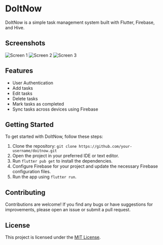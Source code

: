 # DoItNow

DoItNow is a simple task management system built with Flutter, Firebase, and Hive.

## Screenshots

![Screen 1](screenshots/screen1.png)
![Screen 2](screenshots/screen2.png)
![Screen 3](screenshots/screen3.png)

## Features

- User Authentication
- Add tasks
- Edit tasks
- Delete tasks 
- Mark tasks as completed
- Sync tasks across devices using Firebase

## Getting Started

To get started with DoItNow, follow these steps:

1. Clone the repository: `git clone https://github.com/your-username/doitnow.git`
2. Open the project in your preferred IDE or text editor.
3. Run `flutter pub get` to install the dependencies.
4. Configure Firebase for your project and update the necessary Firebase configuration files.
5. Run the app using `flutter run`.

## Contributing

Contributions are welcome! If you find any bugs or have suggestions for improvements, please open an issue or submit a pull request.

## License

This project is licensed under the [MIT License](LICENSE).
